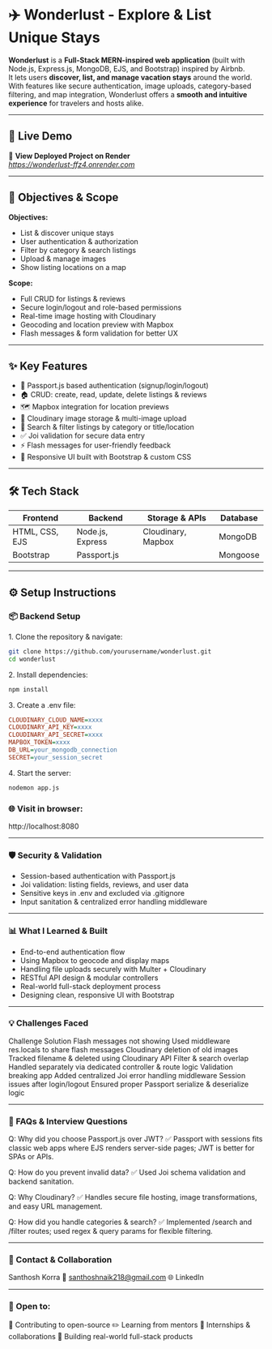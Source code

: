 # ✈️ Wonderlust - Explore & List Unique Stays

**Wonderlust** is a **Full-Stack MERN-inspired web application** (built with Node.js, Express.js, MongoDB, EJS, and Bootstrap) inspired by Airbnb.  
It lets users **discover, list, and manage vacation stays** around the world.  
With features like secure authentication, image uploads, category-based filtering, and map integration, Wonderlust offers a **smooth and intuitive experience** for travelers and hosts alike.

---

## 🌟 Live Demo

🔗 **View Deployed Project on Render**  
*https://wonderlust-ffz4.onrender.com*

---

## 🎯 Objectives & Scope

**Objectives:**
- List & discover unique stays
- User authentication & authorization
- Filter by category & search listings
- Upload & manage images
- Show listing locations on a map

**Scope:**
- Full CRUD for listings & reviews
- Secure login/logout and role-based permissions
- Real-time image hosting with Cloudinary
- Geocoding and location preview with Mapbox
- Flash messages & form validation for better UX

---

## ✨ Key Features

- 🔐 Passport.js based authentication (signup/login/logout)
- 🏠 CRUD: create, read, update, delete listings & reviews
- 🗺️ Mapbox integration for location previews
- 📸 Cloudinary image storage & multi-image upload
- 🧭 Search & filter listings by category or title/location
- ✅ Joi validation for secure data entry
- ⚡ Flash messages for user-friendly feedback
- 📱 Responsive UI built with Bootstrap & custom CSS

---

## 🛠 Tech Stack

| Frontend      | Backend         | Storage & APIs        | Database |
|--------------|-----------------|---------------------|----------|
| HTML, CSS, EJS | Node.js, Express | Cloudinary, Mapbox  | MongoDB  |
| Bootstrap     | Passport.js     |                     | Mongoose |

---

## ⚙️ Setup Instructions

### 📦 Backend Setup

1️. Clone the repository & navigate:
```bash
git clone https://github.com/yourusername/wonderlust.git
cd wonderlust
```

2️. Install dependencies:
```bash
npm install
```

3️. Create a .env file:
```ini
CLOUDINARY_CLOUD_NAME=xxxx
CLOUDINARY_API_KEY=xxxx
CLOUDINARY_API_SECRET=xxxx
MAPBOX_TOKEN=xxxx
DB_URL=your_mongodb_connection
SECRET=your_session_secret
```

4️. Start the server:
```bash
nodemon app.js
```

### 🌐 Visit in browser:
http://localhost:8080

---

### 🛡 Security & Validation
- Session-based authentication with Passport.js
- Joi validation: listing fields, reviews, and user data
- Sensitive keys in .env and excluded via .gitignore
- Input sanitation & centralized error handling middleware

---

### 📊 What I Learned & Built
- End-to-end authentication flow
- Using Mapbox to geocode and display maps
- Handling file uploads securely with Multer + Cloudinary
- RESTful API design & modular controllers
- Real-world full-stack deployment process
- Designing clean, responsive UI with Bootstrap

---

### 💡 Challenges Faced
Challenge	Solution
Flash messages not showing	Used middleware res.locals to share flash messages
Cloudinary deletion of old images	Tracked filename & deleted using Cloudinary API
Filter & search overlap	Handled separately via dedicated controller & route logic
Validation breaking app	Added centralized Joi error handling middleware
Session issues after login/logout	Ensured proper Passport serialize & deserialize logic

---

### 💬 FAQs & Interview Questions
Q: Why did you choose Passport.js over JWT?
✅ Passport with sessions fits classic web apps where EJS renders server-side pages; JWT is better for SPAs or APIs.

Q: How do you prevent invalid data?
✅ Used Joi schema validation and backend sanitation.

Q: Why Cloudinary?
✅ Handles secure file hosting, image transformations, and easy URL management.

Q: How did you handle categories & search?
✅ Implemented /search and /filter routes; used regex & query params for flexible filtering.

---

### 🙌 Contact & Collaboration
Santhosh Korra
📧 santhoshnaik218@gmail.com
🌐 LinkedIn

---

### 🤝 Open to:
🌱 Contributing to open-source
✏️ Learning from mentors
💼 Internships & collaborations
🚀 Building real-world full-stack products
